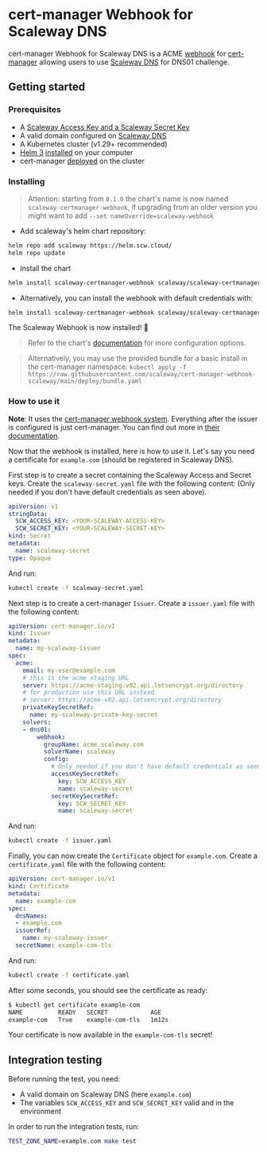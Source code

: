 # cert-manager Webhook for Scaleway DNS

cert-manager Webhook for Scaleway DNS is a ACME [webhook](https://cert-manager.io/docs/configuration/acme/dns01/webhook/) for [cert-manager](https://cert-manager.io/) allowing users to use [Scaleway DNS](https://www.scaleway.com/en/docs/scaleway-dns/) for DNS01 challenge.

## Getting started

### Prerequisites

- A [Scaleway Access Key and a Scaleway Secret Key](https://www.scaleway.com/en/docs/generate-api-keys/)
- A valid domain configured on [Scaleway DNS](https://www.scaleway.com/en/docs/scaleway-dns/)
- A Kubernetes cluster (v1.29+ recommended)
- [Helm 3](https://helm.sh/) [installed](https://helm.sh/docs/intro/install/) on your computer
- cert-manager [deployed](https://cert-manager.io/docs/installation/) on the cluster

### Installing

> Attention: starting from `0.1.0` the chart's name is now named `scaleway-certmanager-webhook`, if upgrading from an older version you might want to add `--set nameOverride=scaleway-webhook` 

- Add scaleway's helm chart repository:

```bash
helm repo add scaleway https://helm.scw.cloud/
helm repo update
```

- Install the chart

```bash
helm install scaleway-certmanager-webhook scaleway/scaleway-certmanager-webhook
```

- Alternatively, you can install the webhook with default credentials with: 

```bash
helm install scaleway-certmanager-webhook scaleway/scaleway-certmanager-webhook --set secret.accessKey=<YOUR-ACCESS-KEY> --set secret.secretKey=<YOUR-SECRET_KEY>
```

The Scaleway Webhook is now installed! :tada:

> Refer to the chart's [documentation](https://github.com/scaleway/helm-charts/blob/master/charts/scaleway-certmanager-webhook/README.md) for more configuration options.

> Alternatively, you may use the provided bundle for a basic install in the cert-manager namespace:
> `kubectl apply -f https://raw.githubusercontent.com/scaleway/cert-manager-webhook-scaleway/main/deploy/bundle.yaml`

### How to use it

**Note**: It uses the [cert-manager webhook system](https://cert-manager.io/docs/configuration/acme/dns01/webhook/). Everything after the issuer is configured is just cert-manager. You can find out more in [their documentation](https://cert-manager.io/docs/usage/).

Now that the webhook is installed, here is how to use it.
Let's say you need a certificate for `example.com` (should be registered in Scaleway DNS).

First step is to create a secret containing the Scaleway Access and Secret keys. Create the `scaleway-secret.yaml` file with the following content:
(Only needed if you don't have default credentials as seen above).
```yaml
apiVersion: v1
stringData:
  SCW_ACCESS_KEY: <YOUR-SCALEWAY-ACCESS-KEY>
  SCW_SECRET_KEY: <YOUR-SCALEWAY-SECRET-KEY>
kind: Secret
metadata:
  name: scaleway-secret
type: Opaque
```

And run:
```bash
kubectl create -f scaleway-secret.yaml
```

Next step is to create a cert-manager `Issuer`. Create a `issuer.yaml` file with the following content:
```yaml
apiVersion: cert-manager.io/v1
kind: Issuer
metadata:
  name: my-scaleway-issuer
spec:
  acme:
    email: my-user@example.com
    # this is the acme staging URL
    server: https://acme-staging-v02.api.letsencrypt.org/directory
    # for production use this URL instead
    # server: https://acme-v02.api.letsencrypt.org/directory
    privateKeySecretRef:
      name: my-scaleway-private-key-secret
    solvers:
    - dns01:
        webhook:
          groupName: acme.scaleway.com
          solverName: scaleway
          config:
            # Only needed if you don't have default credentials as seen above.
            accessKeySecretRef:
              key: SCW_ACCESS_KEY
              name: scaleway-secret
            secretKeySecretRef:
              key: SCW_SECRET_KEY
              name: scaleway-secret
```

And run:
```bash
kubectl create -f issuer.yaml
```

Finally, you can now create the `Certificate` object for `example.com`. Create a `certificate.yaml` file with the following content:
```yaml
apiVersion: cert-manager.io/v1
kind: Certificate
metadata:
  name: example-com
spec:
  dnsNames:
  - example.com
  issuerRef:
    name: my-scaleway-issuer
  secretName: example-com-tls
```

And run:
```bash
kubectl create -f certificate.yaml
```

After some seconds, you should see the certificate as ready:
```bash
$ kubectl get certificate example-com
NAME          READY   SECRET            AGE
example-com   True    example-com-tls   1m12s
```

Your certificate is now available in the `example-com-tls` secret!

## Integration testing

Before running the test, you need:
- A valid domain on Scaleway DNS (here `example.com`)
- The variables `SCW_ACCESS_KEY` and `SCW_SECRET_KEY` valid and in the environment

In order to run the integration tests, run:
```bash
TEST_ZONE_NAME=example.com make test
```
